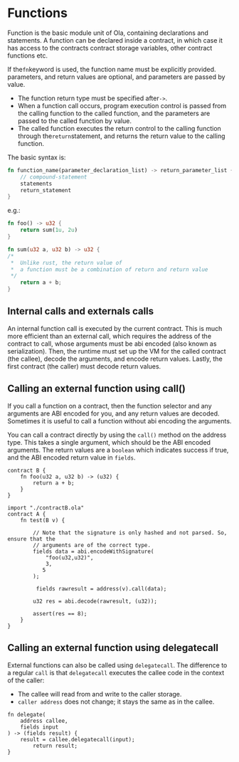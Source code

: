 # Functions

Function is the basic module unit of Ola, containing declarations and statements. A function can be declared inside a contract, in which case it has access to the contracts contract storage variables, other contract functions etc.

If the`fn`keyword is used, the function name must be explicitly provided. parameters, and return values are optional, and parameters are passed by value.

* The function return type must be specified after`->`.
* When a function call occurs, program execution control is passed from the calling function to the called function, and the parameters are passed to the called function by value.
* The called function executes the return control to the calling function through the`return`statement, and returns the return value to the calling function.

The basic syntax is:

```rust
fn function_name(parameter_declaration_list) -> return_parameter_list {
    // compound-statement
    statements
    return_statement
}
```

e.g.:

```rust
fn foo() -> u32 {
    return sum(1u, 2u)
}

fn sum(u32 a, u32 b) -> u32 {
/* 
 *  Unlike rust, the return value of 
 *  a function must be a combination of return and return value
 */
    return a + b;  
}
```

## Internal calls and externals calls

An internal function call is executed by the current contract. This is much more efficient than an external call, which requires the address of the contract to call, whose arguments must be abi encoded (also known as serialization). Then, the runtime must set up the VM for the called contract (the callee), decode the arguments, and encode return values. Lastly, the first contract (the caller) must decode return values.

## Calling an external function using call()

If you call a function on a contract, then the function selector and any arguments are ABI encoded for you, and any return values are decoded. Sometimes it is useful to call a function without abi encoding the arguments.

You can call a contract directly by using the `call()` method on the address type. This takes a single argument, which should be the ABI encoded arguments. The return values are a `boolean` which indicates success if true, and the ABI encoded return value in `fields`.

```solidity
contract B {
    fn foo(u32 a, u32 b) -> (u32) {
        return a + b;
    }
}
```

```solidity
import "./contractB.ola"
contract A {
    fn test(B v) {

        // Note that the signature is only hashed and not parsed. So, ensure that the
        // arguments are of the correct type.
        fields data = abi.encodeWithSignature(
            "foo(u32,u32)",
            3,
           5
        );

         fields rawresult = address(v).call(data);

        u32 res = abi.decode(rawresult, (u32));

        assert(res == 8);
    }
}

```

## Calling an external function using delegatecall

External functions can also be called using `delegatecall`. The difference to a regular `call` is that `delegatecall` executes the callee code in the context of the caller:

- The callee will read from and write to the caller storage.
- `caller address` does not change; it stays the same as in the callee.

```solidity
fn delegate(
    address callee,
    fields input
) -> (fields result) {
    result = callee.delegatecall(input);
		return result;
}
```

